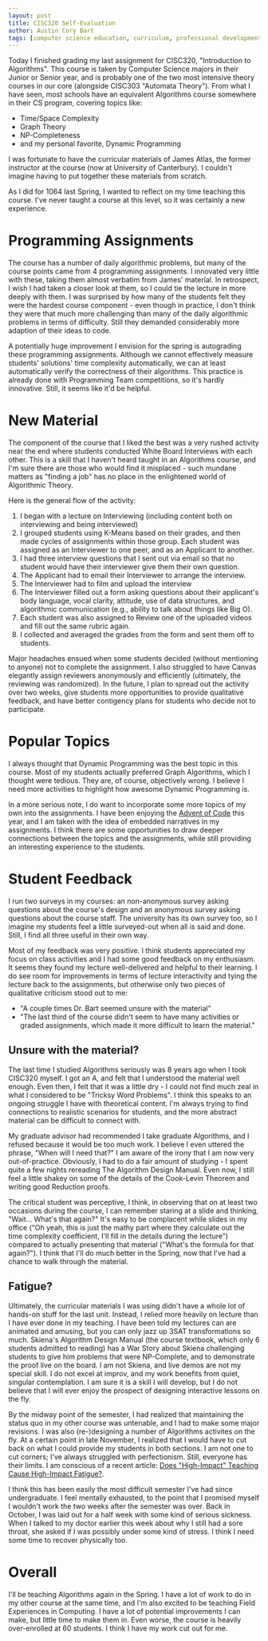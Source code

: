 ```yaml
---
layout: post
title: CISC320 Self-Evaluation
author: Austin Cory Bart
tags: [computer science education, curriculum, professional development, evaluation]
---
```


Today I finished grading my last assignment for CISC320, "Introduction to Algorithms". This course is taken by Computer Science majors in their Junior or Senior year, and is probably one of the two most intensive theory courses in our core (alongside CISC303 "Automata Theory"). From what I have seen, most schools have an equivalent Algorithms course somewhere in their CS program, covering topics like:

* Time/Space Complexity
* Graph Theory
* NP-Completeness
* and my personal favorite, Dynamic Programming 

I was fortunate to have the curricular materials of James Atlas, the former instructor at the course (now at University of Canterbury). I couldn't imagine having to put together these materials from scratch.

As I did for 1064 last Spring, I wanted to reflect on my time teaching this course. I've never taught a course at this level, so it was certainly a new experience.

# Programming Assignments

The course has a number of daily algorithmic problems, but many of the course points came from 4 programming assignments. I innovated very little with these, taking them almost verbatim from James' material. In retrospect, I wish I had taken a closer look at them, so I could tie the lecture in more deeply with them. I was surprised by how many of the students felt they were the hardest course component - even though in practice, I don't think they were that much more challenging than many of the daily algorithmic problems in terms of difficulty. Still they demanded considerably more adaption of their ideas to code.

A potentially huge improvement I envision for the spring is autograding these programming assignments. Although we cannot effectively measure students' solutions' time complexity automatically, we can at least automatically verify the correctness of their algorithms. This practice is already done with Programming Team competitions, so it's hardly innovative. Still, it seems like it'd be helpful.

# New Material

The component of the course that I liked the best was a very rushed activity near the end where students conducted White Board Interviews with each other. This is a skill that I haven't heard taught in an Algorithms course, and I'm sure there are those who would find it misplaced - such mundane matters as "finding a job" has no place in the enlightened world of Algorithmic Theory.

Here is the general flow of the activity:

1. I began with a lecture on Interviewing (including content both on interviewing and being interviewed)
2. I grouped students using K-Means based on their grades, and then made cycles of assignments within those group. Each student was assigned as an Interviewer to one peer, and as an Applicant to another.
3. I had three interview questions that I sent out via email so that no student would have their interviewer give them their own question.
4. The Applicant had to email their Interviewer to arrange the interview. 
5. The Interviewer had to film and upload the interview
6. The Interviewer filled out a form asking questions about their applicant's body language, vocal clarity, attitude, use of data structures, and algorithmic communication (e.g., ability to talk about things like Big O).
7. Each student was also assigned to Review one of the uploaded videos and fill out the same rubric again.
8. I collected and averaged the grades from the form and sent them off to students.

Major headaches ensued when some students decided (without mentioning to anyone) not to complete the assignment. I also struggled to have Canvas elegantly assign reviewers anonymously and efficiently (ultimately, the reviewing was randomized). In the future, I plan to spread out the activity over two weeks, give students more opportunities to provide qualitative feedback, and have better contigency plans for students who decide not to participate.

# Popular Topics

I always thought that Dynamic Programming was the best topic in this course. Most of my students actually preferred Graph Algorithms, which I thought were tedious. They are, of course, objectively wrong. I believe I need more activities to highlight how awesome Dynamic Programming is.

In a more serious note, I do want to incorporate some more topics of my own into the assignments. I have been enjoying the [Advent of Code](https://adventofcode.com/2018) this year, and I am taken with the idea of embedded narratives in my assignments. I think there are some opportunities to draw deeper connections between the topics and the assignments, while still providing an interesting experience to the students.

# Student Feedback

I run two surveys in my courses: an non-anonymous survey asking questions about the course's design and an anonymous survey asking questions about the course staff. The university has its own survey too, so I imagine my students feel a little surveyed-out when all is said and done. Still, I find all three useful in their own way.

Most of my feedback was very positive. I think students appreciated my focus on class activities and I had some good feedback on my enthusiasm. It seems they found my lecture well-delivered and helpful to their learning. I do see room for improvements in terms of lecture interactivity and tying the lecture back to the assignments, but otherwise only two pieces of qualitative criticism stood out to me: 

* "A couple times Dr. Bart seemed unsure with the material"
* "The last third of the course didn't seem to have many activities or graded assignments, which made it more difficult to learn the material."

## Unsure with the material?

The last time I studied Algorithms seriously was 8 years ago when I took CISC320 myself. I got an A, and felt that I understood the material well enough. Even then, I felt that it was a little dry - I could not find much zeal in what I considered to be "Tricksy Word Problems". I think this speaks to an ongoing struggle I have with theoretical content. I'm always trying to find connections to realistic scenarios for students, and the more abstract material can be difficult to connect with.

My graduate advisor had recommended I take graduate Algorithms, and I refused because it would be too much work. I believe I even uttered the phrase, "When will I need that?" I am aware of the irony that I am now very out-of-practice. Obviously, I had to do a fair amount of studying - I spent quite a few nights rereading The Algorithm Design Manual. Even now, I still feel a little shakey on some of the details of the Cook-Levin Theorem and writing good Reduction proofs. 

The critical student was perceptive, I think, in observing that on at least two occasions during the course, I can remember staring at a slide and thinking, "Wait... What's that again?" It's easy to be complacent while slides in my office ("Oh yeah, this is just the mathy part where they calculate out the time complexity coefficient, I'll fill in the details during the lecture") compared to actually presenting that material ("What's the formula for that again?"). I think that I'll do much better in the Spring, now that I've had a chance to walk through the material.

## Fatigue?

Ultimately, the curricular materials I was using didn't have a whole lot of hands-on stuff for the last unit. Instead, I relied more heavily on lecture than I have ever done in my teaching. I have been told my lectures can are animated and amusing, but you can only jazz up 3SAT transformations so much. Skiena's Algorithm Design Manual (the course textbook, which only 6 students admitted to reading) has a War Story about Skiena challenging students to give him problems that were NP-Complete, and to demonstrate the proof live on the board. I am not Skiena, and live demos are not my special skill. I do not excel at improv, and my work benefits from quiet, singular contemplation. I am sure it is a skill I will develop, but I do not believe that I will ever enjoy the prospect of designing interactive lessons on the fly.

By the midway point of the semester, I had realized that maintaining the status quo in my other course was untenable, and I had to make some major revisions. I was also (re-)designing a number of Algorithms activites on the fly. At a certain point in late November, I realized that I would have to cut back on what I could provide my students in both sections. I am not one to cut corners; I've always struggled with perfectionism. Still, everyone has their limits. I am conscious of a recent article: [Does "High-Impact" Teaching Cause High-Impact Fatigue?](https://www.chronicle.com/article/Does-High-Impact-/245159). 

I think this has been easily the most difficult semester I've had since undergraduate. I feel mentally exhausted, to the point that I promised myself I wouldn't work the two weeks after the semester was over. Back in October, I was laid out for a half week with some kind of serious sickness. When I talked to my doctor earlier this week about why I still had a sore throat, she asked if I was possibly under some kind of stress. I think I need some time to recover physically too.

# Overall

I'll be teaching Algorithms again in the Spring. I have a lot of work to do in my other course at the same time, and I'm also excited to be teaching Field Experiences in Computing. I have a lot of potential improvements I can make, but little time to make them in. Even worse, the course is heavily over-enrolled at 60 students. I think I have my work cut out for me.
